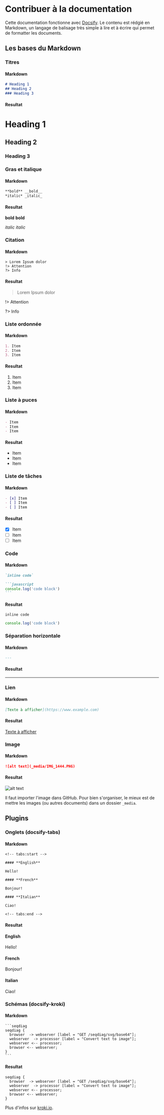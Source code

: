 # Contribuer à la documentation

Cette documentation fonctionne avec [Docsify](https://docsify.js.org). Le contenu est rédgié en Markdown, un langage de balisage très simple à lire et à écrire qui permet de formatter les documents.

## Les bases du Markdown

### Titres

<!-- tabs:start -->

#### **Markdown**

```markdown
# Heading 1
## Heading 2
### Heading 3
```

#### **Resultat**

# Heading 1 

## Heading 2 

### Heading 3 

<!-- tabs:end -->

### Gras et italique

<!-- tabs:start -->

#### **Markdown**

```markdown
**bold** __bold__
*italic* _italic_
```

#### **Resultat**

**bold** __bold__

*italic* _italic_

<!-- tabs:end -->

### Citation

<!-- tabs:start -->

#### **Markdown**

```
> Lorem Ipsum dolor
!> Attention
?> Info
```

#### **Resultat**

> Lorem Ipsum dolor

!> Attention

?> Info

<!-- tabs:end -->

### Liste ordonnée

<!-- tabs:start -->

#### **Markdown**

```markdown
1. Item
2. Item
3. Item
```

#### **Resultat**

1. Item
2. Item
3. Item

<!-- tabs:end -->

### Liste à puces

<!-- tabs:start -->

#### **Markdown**

```markdown
- Item
- Item
- Item
```

#### **Resultat**

- Item
- Item
- Item

<!-- tabs:end -->

### Liste de tâches

<!-- tabs:start -->

#### **Markdown**

```markdown
- [x] Item
- [ ] Item
- [ ] Item
```

#### **Resultat**

- [x] Item
- [ ] Item
- [ ] Item

<!-- tabs:end -->

### Code

<!-- tabs:start -->

#### **Markdown**

````markdown
`inline code`
````

````markdown
```javascript
console.log('code block')
```
````

#### **Resultat**

`inline code`

```javascript
console.log('code block')
```

<!-- tabs:end -->

### Séparation horizontale

<!-- tabs:start -->

#### **Markdown**

```markdown
---
```

#### **Resultat**

---

<!-- tabs:end -->

### Lien

<!-- tabs:start -->

#### **Markdown**

```markdown
[Texte à afficher](https://www.example.com)
```

#### **Resultat**

[Texte à afficher](https://www.example.com)

<!-- tabs:end -->

### Image

<!-- tabs:start -->

#### **Markdown**

```markdown
![alt text](_media/IMG_1444.PNG)
```

#### **Resultat**

![alt text](_media/IMG_1444.PNG)

<!-- tabs:end -->

Il faut importer l'image dans GitHub. Pour bien s'organiser, le mieux est de mettre les images (ou autres documents) dans un dossier `_media`.

## Plugins

### Onglets (docsify-tabs)

<!-- tabs:start -->

#### **Markdown**

```
<!-- tabs:start -->

#### **English**

Hello!

#### **French**

Bonjour!

#### **Italian**

Ciao!

<!-- tabs:end -->
```

#### **Resultat**


<!-- tabs:start -->

#### **English**

Hello!

#### **French**

Bonjour!

#### **Italian**

Ciao!

<!-- tabs:end -->

<!-- tabs:end -->

### Schémas (docsify-kroki)

<!-- tabs:start -->

#### **Markdown**

````
```seqdiag
seqdiag {
  browser  -> webserver [label = "GET /seqdiag/svg/base64"];
  webserver  -> processor [label = "Convert text to image"];
  webserver <-- processor;
  browser <-- webserver;
}
```
````

#### **Resultat**

```seqdiag
seqdiag {
  browser  -> webserver [label = "GET /seqdiag/svg/base64"];
  webserver  -> processor [label = "Convert text to image"];
  webserver <-- processor;
  browser <-- webserver;
}
```

<!-- tabs:end -->

Plus d'infos sur [kroki.io](https://kroki.io).
